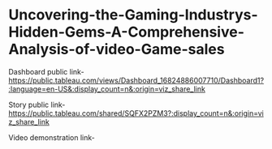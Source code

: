 # Uncovering-the-Gaming-Industrys-Hidden-Gems-A-Comprehensive-Analysis-of-video-Game-sales


Dashboard public link-https://public.tableau.com/views/Dashboard_16824886007710/Dashboard1?:language=en-US&:display_count=n&:origin=viz_share_link

Story public link-https://public.tableau.com/shared/SQFX2PZM3?:display_count=n&:origin=viz_share_link

Video demonstration link-
